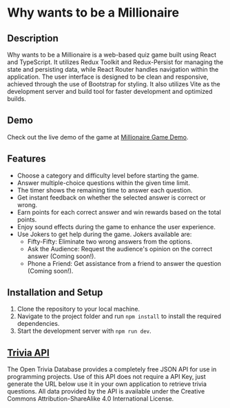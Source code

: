 # Why wants to be a Millionaire

## Description

Why wants to be a Millionaire is a web-based quiz game built using React and TypeScript.
It utilizes Redux Toolkit and Redux-Persist for managing the state and persisting data, while React Router handles navigation within the application.
The user interface is designed to be clean and responsive, achieved through the use of Bootstrap for styling.
It also utilizes Vite as the development server and build tool for faster development and optimized builds.

## Demo

Check out the live demo of the game at [Millionaire Game Demo](https://hristoz2020.github.io/milionaire-game-app/).

## Features

-   Choose a category and difficulty level before starting the game.
-   Answer multiple-choice questions within the given time limit.
-   The timer shows the remaining time to answer each question.
-   Get instant feedback on whether the selected answer is correct or wrong.
-   Earn points for each correct answer and win rewards based on the total points.
-   Enjoy sound effects during the game to enhance the user experience.
-   Use Jokers to get help during the game. Jokers available are:
    -   Fifty-Fifty: Eliminate two wrong answers from the options.
    -   Ask the Audience: Request the audience's opinion on the correct answer (Coming soon!).
    -   Phone a Friend: Get assistance from a friend to answer the question (Coming soon!).

## Installation and Setup

1. Clone the repository to your local machine.
2. Navigate to the project folder and run `npm install` to install the required dependencies.
3. Start the development server with `npm run dev`.

## [Trivia API](https://opentdb.com/api_config.php)

The Open Trivia Database provides a completely free JSON API for use in programming projects.
Use of this API does not require a API Key, just generate the URL below use it in your own application to retrieve trivia questions.
All data provided by the API is available under the Creative Commons Attribution-ShareAlike 4.0 International License.
